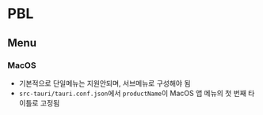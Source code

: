 # PBL

## Menu

### MacOS

- 기본적으로 단일메뉴는 지원안되며, 서브메뉴로 구성해야 됨
- `src-tauri/tauri.conf.json`에서 `productName`이 MacOS 앱 메뉴의 첫 번째 타이틀로 고정됨
